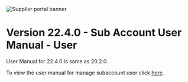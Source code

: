 ![Supplier portal banner](../../../../images/banner-supplier-portal.jpg)

# Version 22.4.0 - Sub Account User Manual - User

User Manual for 22.4.0 is same as 20.2.0. 

To view the user manual for manage subaccount user click [here](../20.2.0/usermanual-supplierportal-manage_subaccount-user.md).


